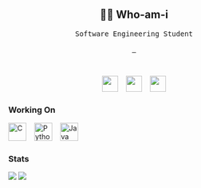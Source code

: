<h2 align="center"> 👨‍💻 Who-am-i</h2>
<p align="center">
  <samp>Software Engineering Student</samp>
</p>

<p align="center">
  <a href="https://www.linkedin.com/in/okanatahan/" target="blank">
    <img src="https://img.shields.io/badge/linkedin-%230077B5.svg?&style=for-the-badge&logo=linkedin&logoColor=white" alt="" />
  </a>
    <a href="https://dev.to/okanatahan" target="blank">
    <img src="https://img.shields.io/badge/dev.to-0A0A0A?style=for-the-badge&logo=dev.to&logoColor=white" alt=""/>
  </a>
  <a href="https://medium.com/@okanatahan" target="blank">
    <img src="https://img.shields.io/badge/medium-%2312100E.svg?&style=for-the-badge&logo=medium&logoColor=white" alt="" />
  </a>
</p>

<br>

<p align="center"> 
<a href="https://www.linkedin.com/in/okanatahan/" target="_blank" rel="noreferrer"><img src="https://user-images.githubusercontent.com/10388824/167306738-414f29ce-15ed-4f3d-b062-c86f552bb402.svg" width="32" height="32" /></a> &nbsp&nbsp 
<a href="https://dev.to/okanatahan" target="_blank" rel="noreferrer"><img src="https://raw.githubusercontent.com/danielcranney/profileme-dev/f4bbbc8357931e1793df30e96655e7ee95c19ff9/public/icons/socials/devdotto.svg" width="32" height="32" /></a> &nbsp&nbsp
<a href="https://medium.com/@okanatahan" target="_blank" rel="noreferrer"><img src="https://raw.githubusercontent.com/danielcranney/profileme-dev/f4bbbc8357931e1793df30e96655e7ee95c19ff9/public/icons/socials/medium.svg" width="32" height="32" /></a></p>

### Working On

<p align="left"> 
<a href="https://en.cppreference.com/w/" target="_blank" rel="noreferrer"><img src="https://raw.githubusercontent.com/danielcranney/readme-generator/main/public/icons/skills/c.svg" width="36" height="36" alt="C" /></a>
&nbsp&nbsp
<a href="https://www.python.org/" target="_blank" rel="noreferrer"><img src="https://user-images.githubusercontent.com/10388824/167305922-f0fd386f-2914-4e5d-9eab-faf2d1150b67.svg" width="36" height="36" alt="Python" /></a>
&nbsp&nbsp
<a href="www.java.com" target="_blank" rel="noreferrer"><img src="https://raw.githubusercontent.com/danielcranney/profileme-dev/afa05625904238dbcd297b5384c65e0a09e439ac/public/icons/skills/java-dark.svg" width="36" height="36" alt="Java" /></a></p>

### Stats

<p align="left">
<a href="https://github.com/okanatahan" target="_blank" rel="noreferrer"><img src="https://github-readme-stats.vercel.app/api?username=okanatahan&show_icons=true&hide=&count_private=true&theme=dark&title_color=FF0000&text_color=13257C&icon_color=FF0000&hide_border=true&show_icons=true" /></a>
<a href="https://github.com/okanatahan" target="_blank" rel="noreferrer"><img src="https://github-readme-stats.vercel.app/api/top-langs?username=okanatahan&show_icons=true&hide_border=true&theme=dark&title_color=FF0000&locale=en&layout=compact" /></a>
</p>
